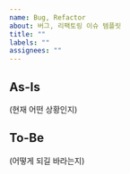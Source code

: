 ```yaml
---
name: Bug, Refactor
about: 버그, 리팩토링 이슈 템플릿
title: ""
labels: ""
assignees: ""
---
```


## As-Is

(현재 어떤 상황인지)

## To-Be

(어떻게 되길 바라는지)
